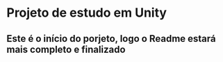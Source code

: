 <h1>Projeto de estudo em Unity</h1>

<h2>Este é o início do porjeto, logo o Readme estará mais completo e finalizado</h2>